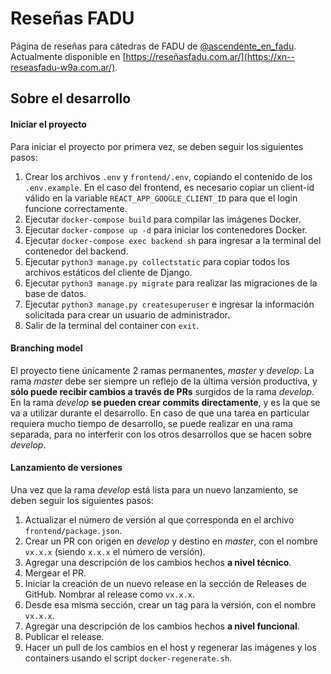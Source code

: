 # Reseñas FADU

Página de reseñas para cátedras de FADU de [@ascendente_en_fadu](https://www.instagram.com/ascendente_en_fadu/?hl=es).  
Actualmente disponible en [https://reseñasfadu.com.ar/](https://xn--reseasfadu-w9a.com.ar/).

## Sobre el desarrollo

#### Iniciar el proyecto

Para iniciar el proyecto por primera vez, se deben seguir los siguientes pasos:

1. Crear los archivos `.env` y `frontend/.env`, copiando el contenido de los `.env.example`. En el caso del frontend, es necesario copiar un client-id válido en la variable `REACT_APP_GOOGLE_CLIENT_ID` para que el login funcione correctamente.
2. Ejecutar `docker-compose build` para compilar las imágenes Docker.
3. Ejecutar `docker-compose up -d` para iniciar los contenedores Docker.
4. Ejecutar `docker-compose exec backend sh` para ingresar a la terminal del contenedor del backend.
5. Ejecutar `python3 manage.py collectstatic` para copiar todos los archivos estáticos del cliente de Django.
6. Ejecutar `python3 manage.py migrate` para realizar las migraciones de la base de datos.
7. Ejecutar `python3 manage.py createsuperuser` e ingresar la información solicitada para crear un usuario de administrador.
8. Salir de la terminal del container con `exit`.

#### Branching model

El proyecto tiene únicamente 2 ramas permanentes, _master_ y _develop_. La rama _master_ debe ser siempre un reflejo de la última versión productiva, y **sólo puede recibir cambios a través de PRs** surgidos de la rama _develop_. En la rama _develop_ **se pueden crear commits directamente**, y es la que se va a utilizar durante el desarrollo. En caso de que una tarea en particular requiera mucho tiempo de desarrollo, se puede realizar en una rama separada, para no interferir con los otros desarrollos que se hacen sobre _develop_.

#### Lanzamiento de versiones

Una vez que la rama _develop_ está lista para un nuevo lanzamiento, se deben seguir los siguientes pasos:

1. Actualizar el número de versión al que corresponda en el archivo `frontend/package.json`.
1. Crear un PR con origen en _develop_ y destino en _master_, con el nombre `vx.x.x` (siendo `x.x.x` el número de versión).
1. Agregar una descripción de los cambios hechos **a nivel técnico**.
1. Mergear el PR.
1. Iniciar la creación de un nuevo release en la sección de Releases de GitHub. Nombrar al release como `vx.x.x`.
1. Desde esa misma sección, crear un tag para la versión, con el nombre `vx.x.x`.
1. Agregar una descripción de los cambios hechos **a nivel funcional**.
1. Publicar el release.
1. Hacer un pull de los cambios en el host y regenerar las imágenes y los containers usando el script `docker-regenerate.sh`.
